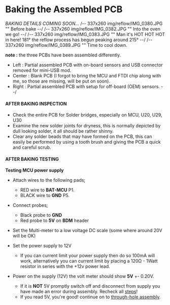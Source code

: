 # Baking the Assembled PCB

*BAKING DETAILS COMING SOON...*
/-- 337x260 img/reflow/IMG_0380.JPG "" Before bake --/
/-- 337x260 img/reflow/IMG_0382.JPG "" Into the oven we go! --/
/-- 337x260 img/reflow/IMG_0383.JPG "" Man it's HOT HOT HOT in here! 181&deg; the reflow process has begun peaking around 215&deg; --/
/-- 337x260 img/reflow/IMG_0389.JPG "" Time to cool down. 

**note :** the three PCBs have been assembled differently.
 
- Left : Partial assembled PCB with on-board sensors and USB connector removed for mini-USB mod.
- Center : Blank PCB (I forgot to bring the MCU and FTDI chip along with me, so those are missing, will be put on soon).
- Right : Partial assembled PCB with setup for off-board (OEM) sensors.
--/

#### AFTER BAKING INSPECTION

- Check the entire PCB for Solder bridges, especially on MCU, U20, U29, U30
- Examine the new solder joints for dryness, this is normally depicted by dull looking solder, it all should be rather shinny.
- Clear any solder beads that may have formed on the PCB, this can easily be performed by using a tooth brush and giving the PCB a quick and careful scrub.

#### AFTER BAKING TESTING

**Testing MCU power supply**

- Attach wires to the following pads;
	- RED wire to **BAT-MCU** P1.
	- BLACK wire to **GND** P5.

- Connect probes;
	- Black probe to **GND**
	- Red probe to **5V** on **BDM** header

- Set the Multi-meter to a low voltage DC scale (some where around 20V will be OK)
- Set the power supply to 12V
	- If you can current limit your power supply then do so 100mA will work, alternatively you can current limit by placing a 120&ohm; - 1Watt resistor in series with the +12v power lead. 
- Power on the supply (12V) the volt meter should show **5V** +- 0.20V. 
	- If it is **NOT** 5V promptly switch off and disconnect from supply you have made an error during assembly. Recheck all [steps](#assembly1_primary)! 
	- If you read 5V, you're good! continue on to [through-hole assembly](#assembly13_after_reflow).

